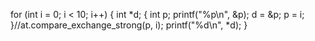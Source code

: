 
for (int i = 0; i < 10; i++)
	{
		int *d;
		{
			int p;
			printf("%p\n", &p);
			d = &p;
			p = i;
		}//at.compare_exchange_strong(p, i);
		printf("%d\n", *d);
	}